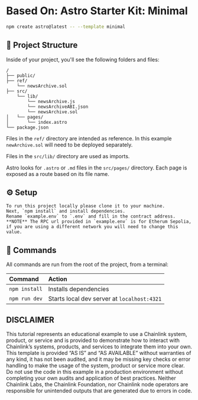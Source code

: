 # Based On: Astro Starter Kit: Minimal

```sh
npm create astro@latest -- --template minimal
```

## 🚀 Project Structure

Inside of your project, you'll see the following folders and files:

```text
/
├── public/
├── ref/
    └── newsArchive.sol
├── src/
    └── lib/
        └── newsArchive.js
        └── newsArchiveABI.json
        └── newsArchive.sol
│   └── pages/
│       └── index.astro
└── package.json
```

Files in the `ref/` directory are intended as reference. In this example `newArchive.sol` will need to be deployed separately.

Files in the `src/lib/` directory are used as imports.

Astro looks for `.astro` or `.md` files in the `src/pages/` directory. Each page is exposed as a route based on its file name.

## ⚙️ Setup

    To run this project locally please clone it to your machine.
    Next, `npm install` and install dependencies.
    Rename `example.env` to `.env` and fill in the contract address.
    **NOTE** The RPC url provided in `example.env` is for Etherum Sepolia, if you are using a different network you will need to change this value.

## 🧞 Commands

All commands are run from the root of the project, from a terminal:

| Command       | Action                                      |
| :------------ | :------------------------------------------ |
| `npm install` | Installs dependencies                       |
| `npm run dev` | Starts local dev server at `localhost:4321` |

## DISCLAIMER

This tutorial represents an educational example to use a Chainlink system, product, or service and is provided to demonstrate how to interact with Chainlink’s systems, products, and services to integrate them into your own. This template is provided “AS IS” and “AS AVAILABLE” without warranties of any kind, it has not been audited, and it may be missing key checks or error handling to make the usage of the system, product or service more clear. Do not use the code in this example in a production environment without completing your own audits and application of best practices. Neither Chainlink Labs, the Chainlink Foundation, nor Chainlink node operators are responsible for unintended outputs that are generated due to errors in code.
